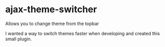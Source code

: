 # ajax-theme-switcher
Allows you to change theme from the topbar

I wanted a way to switch themes faster when developing and created this small plugin. 
